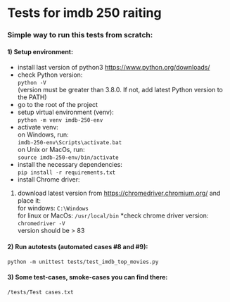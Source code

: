 # Tests for imdb 250 raiting

### Simple way to run this tests from scratch:

#### 1) Setup environment:
* install last version of python3 https://www.python.org/downloads/
* check Python version: <br/> 
```python -V```<br/> 
(version must be greater than 3.8.0. If not, add latest Python version to the PATH)
* go to the root of the project
* setup virtual environment (venv): <br/>
```python -m venv imdb-250-env```
* activate venv: <br/>
on Windows, run: <br/>
```imdb-250-env\Scripts\activate.bat``` <br/>
on Unix or MacOs, run: <br/>
```source imdb-250-env/bin/activate```
* install the necessary dependencies: <br/>
```pip install -r requirements.txt```
* install Chrome driver: <br/>
1) download latest version from https://chromedriver.chromium.org/ and place it:<br/>
for windows: ```C:\Windows``` <br/>
for linux or MacOs: ```/usr/local/bin```
*check chrome driver version: ```chromedriver -V```<br/>
version should be > 83

#### 2) Run autotests (automated cases #8 and #9): 
```python -m unittest tests/test_imdb_top_movies.py``` 

#### 3) Some test-cases, smoke-cases you can find there: 
```/tests/Test cases.txt```

